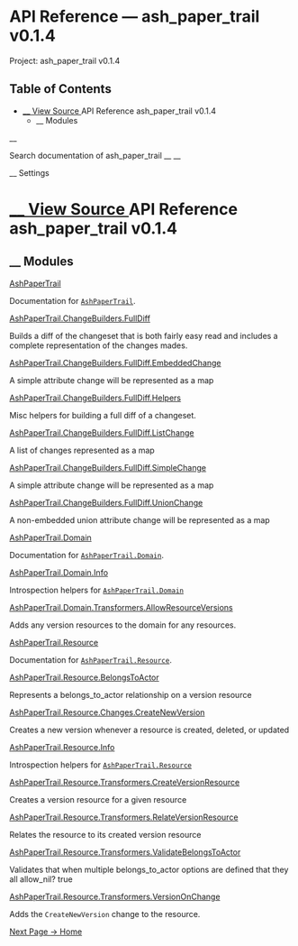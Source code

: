 # API Reference — ash_paper_trail v0.1.4

Project: ash_paper_trail v0.1.4

## Table of Contents

- [ __ View Source ](external_link) API Reference ash_paper_trail v0.1.4
  - __ Modules

__

Search documentation of ash_paper_trail __ __

__ Settings

#  [ __ View Source ](external_link) API Reference ash_paper_trail v0.1.4

##  __ Modules

[AshPaperTrail](external_link)

Documentation for [`AshPaperTrail`](external_link).

[AshPaperTrail.ChangeBuilders.FullDiff](external_link)

Builds a diff of the changeset that is both fairly easy read and includes a complete representation of the changes mades.

[AshPaperTrail.ChangeBuilders.FullDiff.EmbeddedChange](external_link)

A simple attribute change will be represented as a map

[AshPaperTrail.ChangeBuilders.FullDiff.Helpers](external_link)

Misc helpers for building a full diff of a changeset.

[AshPaperTrail.ChangeBuilders.FullDiff.ListChange](external_link)

A list of changes represented as a map

[AshPaperTrail.ChangeBuilders.FullDiff.SimpleChange](external_link)

A simple attribute change will be represented as a map

[AshPaperTrail.ChangeBuilders.FullDiff.UnionChange](external_link)

A non-embedded union attribute change will be represented as a map

[AshPaperTrail.Domain](external_link)

Documentation for [`AshPaperTrail.Domain`](external_link).

[AshPaperTrail.Domain.Info](external_link)

Introspection helpers for [`AshPaperTrail.Domain`](external_link)

[AshPaperTrail.Domain.Transformers.AllowResourceVersions](external_link)

Adds any version resources to the domain for any resources.

[AshPaperTrail.Resource](external_link)

Documentation for [`AshPaperTrail.Resource`](external_link).

[AshPaperTrail.Resource.BelongsToActor](external_link)

Represents a belongs_to_actor relationship on a version resource

[AshPaperTrail.Resource.Changes.CreateNewVersion](external_link)

Creates a new version whenever a resource is created, deleted, or updated

[AshPaperTrail.Resource.Info](external_link)

Introspection helpers for [`AshPaperTrail.Resource`](external_link)

[AshPaperTrail.Resource.Transformers.CreateVersionResource](external_link)

Creates a version resource for a given resource

[AshPaperTrail.Resource.Transformers.RelateVersionResource](external_link)

Relates the resource to its created version resource

[AshPaperTrail.Resource.Transformers.ValidateBelongsToActor](external_link)

Validates that when multiple belongs_to_actor options are defined that they all allow_nil? true

[AshPaperTrail.Resource.Transformers.VersionOnChange](external_link)

Adds the `CreateNewVersion` change to the resource.

[ Next Page →  Home  ](external_link)
